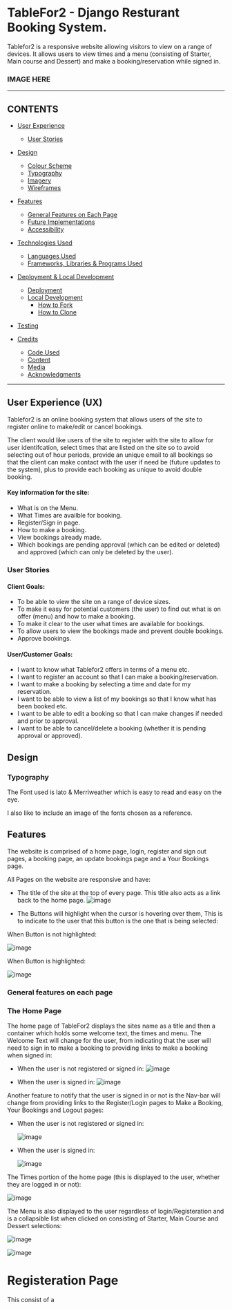 # TableFor2 - Django Resturant Booking System.
Tablefor2 is a responsive website allowing visitors to view on a range of devices. It allows users to view times and a menu (consisting of Starter, Main course and Dessert) and make a booking/reservation while signed in.

### IMAGE HERE
---

## CONTENTS

* [User Experience](#user-experience-ux)
  * [User Stories](#user-stories)

* [Design](#design)
  * [Colour Scheme](#colour-scheme)
  * [Typography](#typography)
  * [Imagery](#imagery)
  * [Wireframes](#wireframes)

* [Features](#features)
  * [General Features on Each Page](#general-features-on-each-page)
  * [Future Implementations](#future-implementations)
  * [Accessibility](#accessibility)

* [Technologies Used](#technologies-used)
  * [Languages Used](#languages-used)
  * [Frameworks, Libraries & Programs Used](#frameworks-libraries--programs-used)

* [Deployment & Local Development](#deployment--local-development)
  * [Deployment](#deployment)
  * [Local Development](#local-development)
    * [How to Fork](#how-to-fork)
    * [How to Clone](#how-to-clone)

* [Testing](#testing)

* [Credits](#credits)
  * [Code Used](#code-used)
  * [Content](#content)
  * [Media](#media)
  * [Acknowledgments](#acknowledgments)

---

## User Experience (UX)

Tablefor2 is an online booking system that allows users of the site to register online to make/edit or cancel bookings.

The client would like users of the site to register with the site to allow for user identifcation, select times that are listed on the site so to avoid selecting out of hour periods, provide an unique email to all bookings so that the client can make contact with the user if need be (future updates to the system), plus to provide each booking as unique to avoid double booking.

#### Key information for the site:
- What is on the Menu.
- What Times are availble for booking.
- Register/Sign in page.
- How to make a booking.
- View bookings already made.
- Which bookings are pending approval (which can be edited or deleted) and approved (which can only be deleted by the user).

### User Stories

#### Client Goals:
- To be able to view the site on a range of device sizes.
- To make it easy for potential customers (the user) to find out what is on offer (menu) and how to make a booking.
- To make it clear to the user what times are available for bookings.
- To allow users to view the bookings made and prevent double bookings.
- Approve bookings.

#### User/Customer Goals:
- I want to know what Tablefor2 offers in terms of a menu etc.
- I want to register an account so that I can make a booking/reservation.
- I want to make a booking by selecting a time and date for my reservation.
- I want to be able to view a list of my bookings so that I know what has been booked etc.
- I want to be able to edit a booking so that I can make changes if needed and prior to approval.
- I want to be able to cancel/delete a booking (whether it is pending approval or approved).


## Design

### Typography

The Font used is lato & Merriweather which is easy to read and easy on the eye.

I also like to include an image of the fonts chosen as a reference.

## Features

The website is comprised of a home page, login, register and sign out pages, a booking page, an update bookings page and a Your Bookings page.

All Pages on the website are responsive and have:

- The title of the site at the top of every page. This title also acts as a link back to the home page.
![image](https://user-images.githubusercontent.com/109948740/234081436-51b304c9-8f15-40bb-a40c-e52def0e926d.png)

- The Buttons will highlight when the cursor is hovering over them, This is to indicate to the user that this button is the one that is being selected:

When Button is not highlighted:

![image](https://user-images.githubusercontent.com/109948740/234083160-55a69603-b4bb-4f03-bd84-e797d6f93c4f.png)

When Button is highlighted:

![image](https://user-images.githubusercontent.com/109948740/234083620-b09e5077-ac13-4d97-b97c-aac9d73fa55d.png)

### General features on each page

### The Home Page

The home page of TableFor2 displays the sites name as a title and then a container which holds some welcome text, the times and menu. The Welcome Text will change for the user, from indicating that the user will need to sign in to make a booking to providing links to make a booking when signed in:

- When the user is not registered or signed in:
  ![image](https://user-images.githubusercontent.com/109948740/234085541-666f3c25-b19f-49c7-ab91-0d5935b15c17.png)


- When the user is signed in:
  ![image](https://user-images.githubusercontent.com/109948740/234085691-572b8c89-130c-45ae-bb7b-2a0b537843c3.png)


Another feature to notify that the user is signed in or not is the Nav-bar will change from providing links to the Register/Login pages to Make a Booking, Your Bookings and Logout pages:

- When the user is not registered or signed in:

  ![image](https://user-images.githubusercontent.com/109948740/234086164-c78ad6b0-7a59-46ca-b78d-15ef42c049d4.png)


- When the user is signed in:

  ![image](https://user-images.githubusercontent.com/109948740/234086102-31519ca7-2e85-4294-81de-64774032ab85.png)


The Times portion of the home page (this is displayed to the user, whether they are logged in or not):

![image](https://user-images.githubusercontent.com/109948740/234086515-004fe18f-fe1a-48d4-91af-799e131a23fa.png)

The Menu is also displayed to the user regardless of login/Registeration and is a collapsible list when clicked on consisting of Starter, Main Course and Dessert selections:

![image](https://user-images.githubusercontent.com/109948740/234087251-2952bee7-0da9-4b7f-aa53-c531c2172238.png)

![image](https://user-images.githubusercontent.com/109948740/234087288-096b30da-d1b6-483d-a379-b4eb1a8a870e.png)


# Registeration Page

This consist of a 





